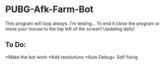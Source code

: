 # PUBG-Afk-Farm-Bot
This program will loop always. I'm testing... To end it close the program or move your mouse to the top left of the screen!
Updating daily! 


## To Do:
*Make the bot work
*Add resolutions
*Auto Debug+ Self fixing
